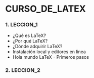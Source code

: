 # CURSO_DE_LATEX

### **1. LECCION_1**
  * ¿Qué es LaTeX?
  * ¿Por qué LaTeX?
  * ¿Dónde adquirir LaTeX?
  * Instalación local y editores en linea
  * Hola mundo LaTeX - Primeros pasos
### **2. LECCION_2** 
